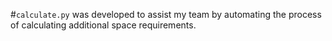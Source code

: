 #`calculate.py` was developed to assist my team by automating the process of calculating additional space requirements.

